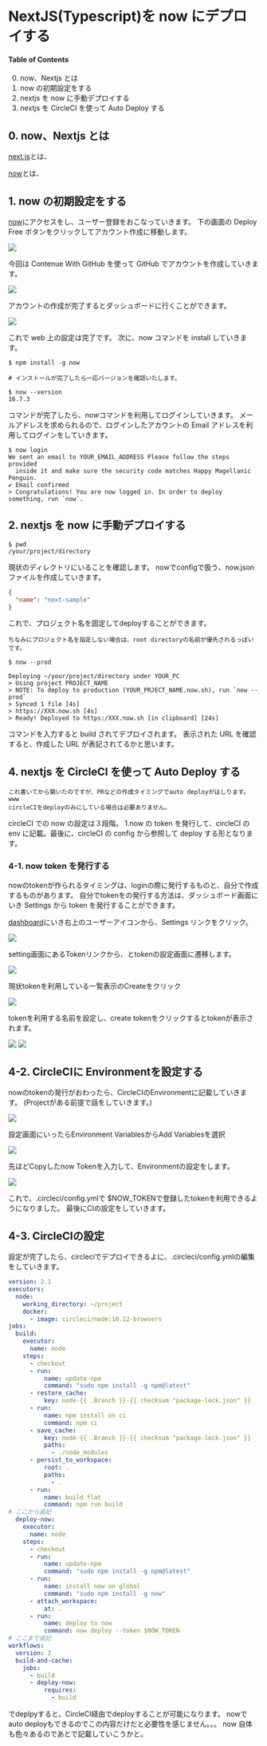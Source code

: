# NextJS(Typescript)を now にデプロイする

#### Table of Contents

0. now、Nextjs とは
1. now の初期設定をする
1. nextjs を now に手動デプロイする
1. nextjs を CircleCI を使って Auto Deploy する

## 0. now、Nextjs とは

[next.js](https://nextjs.org/)とは、

[now](https://zeit.co/dashboard)とは、

## 1. now の初期設定をする

[now](https://zeit.co/dashboard)にアクセスをし、ユーザー登録をおこなっていきます。
下の画面の Deploy Free ボタンをクリックしてアカウント作成に移動します。

<img src="https://github.com/Ntakuya/react-sample/blob/contents/deploy/public/img/c2-zeit-top.png?raw=true">

今回は Contenue With GitHub を使って GitHub でアカウントを作成していきます。

<img src="https://github.com/Ntakuya/react-sample/blob/contents/deploy/public/img/c2-zeit-signup.png?raw=true">

アカウントの作成が完了するとダッシュボードに行くことができます。

<img src="https://github.com/Ntakuya/react-sample/blob/contents/deploy/public/img/c2-zeit-dashboard.png?raw=true">

これで web 上の設定は完了です。
次に、now コマンドを install していきます。

```terminal
$ npm install -g now

# インストールが完了したら一応バージョンを確認いたします。

$ now --version
16.7.3
```

コマンドが完了したら、*now*コマンドを利用してログインしていきます。
メールアドレスを求められるので、ログインしたアカウントの Email アドレスを利用してログインをしていきます。

```terminal
$ now login
We sent an email to YOUR_EMAIL_ADDRESS Please follow the steps provided
  inside it and make sure the security code matches Happy Magellanic Penguin.
✔ Email confirmed
> Congratulations! You are now logged in. In order to deploy something, run `now`.
```

## 2. nextjs を now に手動デプロイする

```terminal
$ pwd
/your/project/directory
```

現状のディレクトリにいることを確認します。
nowでconfigで扱う、now.jsonファイルを作成していきます。

```now.json
{
  "name": "next-sample"
}
```

これで、プロジェクト名を固定してdeployすることができます。

```
ちなみにプロジェクト名を指定しない場合は、root directoryの名前が優先されるっぽいです。
```

```terminal
$ now --prod

Deploying ~/your/project/directory under YOUR_PC
> Using project PROJECT_NAME
> NOTE: To deploy to production (YOUR_PRJECT_NAME.now.sh), run `now --prod`
> Synced 1 file [4s]
> https://XXX.now.sh [4s]
> Ready! Deployed to https:/XXX.now.sh [in clipboard] [24s]

```

コマンドを入力すると build されてデプロイされます。
表示された URL を確認すると、作成した URL が表記されてるかと思います。

## 4. nextjs を CircleCI を使って Auto Deploy する

```
これ書いてから築いたのですが、PRなどの作成タイミングでauto deployがはしります。www
circleCIをdeployのみにしている場合は必要ありません。
```

circleCI での now の設定は３段階。
1.now の token を発行して、circleCI の env に記載。最後に、circleCI の config から参照して deploy する形となります。

### 4-1. now token を発行する

nowのtokenが作られるタイミングは、loginの際に発行するものと、自分で作成するものがあります。
自分でtokenをの発行する方法は、ダッシュボード画面にいき Settings から token を発行することができます。

[dashboard](https://zeit.co/)にいき右上のユーザーアイコンから、Settings リンクをクリック。

<img src="https://github.com/Ntakuya/react-sample/blob/contents/deploy/public/img/c2-zeit-dashboard-setting.png?raw=true">

setting画面にあるTokenリンクから、とtokenの設定画面に遷移します。

<img src="https://github.com/Ntakuya/react-sample/blob/contents/deploy/public/img/c2-setting-token.png?raw=true">

現状tokenを利用している一覧表示のCreateをクリック

<img src="https://github.com/Ntakuya/react-sample/blob/contents/deploy/public/img/c2-zeit-create-token.png?raw=true">

tokenを利用する名前を設定し、create tokenをクリックするとtokenが表示されます。

<img src="https://github.com/Ntakuya/react-sample/blob/contents/deploy/public/img/c2-zeit-create-token-form.png">

<img src="https://github.com/Ntakuya/react-sample/blob/contents/deploy/public/img/c2-zeito-token.png">

## 4-2. CircleCIに Environmentを設定する

nowのtokenの発行がおわったら、CircleCIのEnvironmentに記載していきます。
(Projectがある前提で話をしていきます。)

<img src="https://github.com/Ntakuya/react-sample/blob/contents/deploy/public/img/c2-circleci-project-page.png">

設定画面にいったらEnvironment VariablesからAdd Variablesを選択

<img src="https://github.com/Ntakuya/react-sample/blob/contents/deploy/public/img/c2-circleci-setting-environement.png">

先ほどCopyしたnow Tokenを入力して、Environmentの設定をします。

<img src="https://github.com/Ntakuya/react-sample/blob/contents/deploy/public/img/c2-circleci-setting-variable-modal.png">

これで、.circleci/config.ymlで $NOW_TOKENで登録したtokenを利用できるようになりました。
最後にCIの設定をしていきます。

## 4-3. CircleCIの設定

設定が完了したら、circleciでデプロイできるよに、.circleci/config.ymlの編集をしていきます。

```.circleci/config.yml
version: 2.1
executors:
  node:
    working_directory: ~/project
    docker:
      - image: circleci/node:10.12-browsers
jobs:
  build:
    executor:
      name: node
    steps:
      - checkout
      - run:
          name: update-npm
          command: "sudo npm install -g npm@latest"
      - restore_cache:
          key: node-{{ .Branch }}-{{ checksum "package-lock.json" }}
      - run:
          name: npm install on ci
          command: npm ci
      - save_cache:
          key: node-{{ .Branch }}-{{ checksum "package-lock.json" }}
          paths:
            - ./node_modules
      - persist_to_workspace:
          root: .
          paths:
            - .
      - run:
          name: build flat
          command: npm run build
# ここから追記
  deploy-now:
    executor:
      name: node
    steps:
      - checkout
      - run:
          name: update-npm
          command: "sudo npm install -g npm@latest"
      - run:
          name: install now on global
          command: "sudo npm install -g now"
      - attach_workspace:
          at: .
      - run:
          name: deploy to now
          command: now deploy --token $NOW_TOKEN
# ここまで追記
workflows:
  version: 2
  build-and-cache:
    jobs:
      - build
      - deploy-now:
          requires:
            - build

```

でdeplpyすると、CircleCI経由でdeployすることが可能になります。
nowでauto deployもできるのでこの内容だけだと必要性を感じません。。。
now 自体も色々あるのであとで記載していこうかと。
